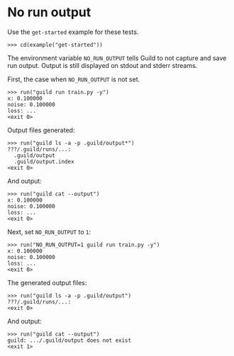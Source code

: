 # No run output

Use the `get-started` example for these tests.

    >>> cd(example("get-started"))

The environment variable `NO_RUN_OUTPUT` tells Guild to not capture
and save run output. Output is still displayed on stdout and stderr
streams.

First, the case when `NO_RUN_OUTPUT` is not set.

    >>> run("guild run train.py -y")
    x: 0.100000
    noise: 0.100000
    loss: ...
    <exit 0>

Output files generated:

    >>> run("guild ls -a -p .guild/output*")
    ???/.guild/runs/...:
      .guild/output
      .guild/output.index
    <exit 0>

And output:

    >>> run("guild cat --output")
    x: 0.100000
    noise: 0.100000
    loss: ...
    <exit 0>

Next, set `NO_RUN_OUTPUT` to `1`:

    >>> run("NO_RUN_OUTPUT=1 guild run train.py -y")
    x: 0.100000
    noise: 0.100000
    loss: ...
    <exit 0>

The generated output files:

    >>> run("guild ls -a -p .guild/output")
    ???/.guild/runs/...:
    <exit 0>

And output:

    >>> run("guild cat --output")
    guild: .../.guild/output does not exist
    <exit 1>
